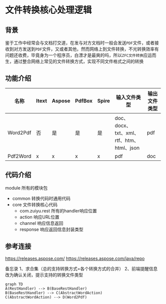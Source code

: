# 文件转换核心处理逻辑
## 背景
鉴于工作中经常会与文档打交道，在发与对方文档时一般会发送`PDF`文件，或者接收到对方发送到`PDF`文件，又或者其他，然而网络上到文件转换，不光转换效率有问题还收费，毕竟身为一个程序员，白漂才是最爽的吗，所以`ZFC文件转换`应运而生，通过整合网络上常见的文件转换方式，实现不同文件格式之间的转换
## 功能介绍

| 名称       | Itext | Aspose | PdfBox | Spire | 输入文件类型                           | 输出文件类型 |
|----------|-------|--------|--------|-------|----------------------------------|--------|
| Word2Pdf | 否     | 是      | 是      | 是     | doc、docx、txt、xml、rtf、htm、html、json | pdf    |
| Pdf2Word | x     | x      | x      | x     | pdf                              | doc    |

## 代码介绍
module 所有的模块包
 - common 转换代码时通用代码
 - core 文件转换核心代码
   - com.zuiyu.rest 所有的handler响应位置
   - action 响应URL位置
   - channel 响应信息返回
   - response 响应返回信息封装类型

## 参考连接
https://releases.aspose.com/
https://releases.aspose.com/java/repo



备忘录
1、求合集（总的支持转换方式=各个转换方式的合并）
2、前端提醒信息改为确认关闭，提示支持的转换文件类型


```mermaid
graph TD
A(RestHandler) --> B(BaseRestHandler)
B(BaseRestHandler) --> C(AbstractWordAction)
C(AbstractWordAction) --> D(Word2Pdf)
```